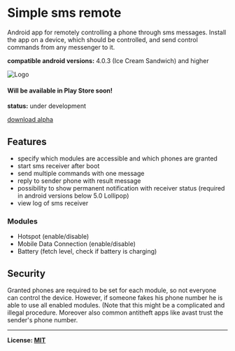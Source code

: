 # Simple sms remote 
Android app for remotely controlling a phone through sms messages.
Install the app on a device, which should be controlled, and send control commands from any messenger to it.

**compatible android versions:** 4.0.3 (Ice Cream Sandwich) and higher

![Logo](https://raw.githubusercontent.com/tranquvis/SimpleSmsRemote/master/.github/logo.png)

#### Will be available in Play Store soon!
**status:** under development

[download alpha](https://raw.githubusercontent.com/tranquvis/SimpleSmsRemote/master/app/app-release-alpha-0.4.apk)

## Features
* specify which modules are accessible and which phones are granted
* start sms receiver after boot
* send multiple commands with one message
* reply to sender phone with result message 
* possibility to show permanent notification with receiver status (required in android versions below 5.0 Lollipop)
* view log of sms receiver

### Modules
* Hotspot (enable/disable)
* Mobile Data Connection (enable/disable)
* Battery (fetch level, check if battery is charging)

## Security
Granted phones are required to be set for each module, so not everyone can control the device.
However, if someone fakes his phone number he is able to use all enabled modules. (Note that this might be a complicated and illegal procedure. Moreover also common antitheft apps like avast trust the sender's phone number.

***
**License: [MIT](LICENSE)**

